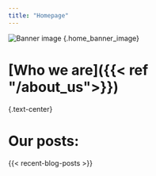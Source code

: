 ```yaml
---
title: "Homepage"
---
```

![Banner image](/images/homepage/banner.webp)
{.home_banner_image}

# [**Who we are**]({{< ref "/about_us">}})
{.text-center}

# Our posts:

{{< recent-blog-posts >}}